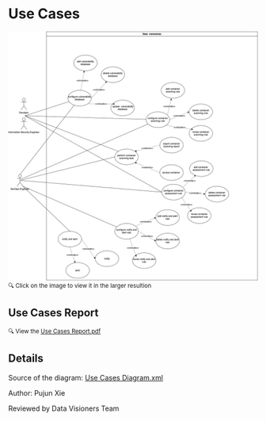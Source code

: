 # Use Cases 
<img src="./Use Cases Diagram.svg">
<sup> 🔍 Click on the image to view it in the larger resultion </sup>

## Use Cases Report
<sup> 🔍 View the <a href="Use Cases Report.pdf">Use Cases Report.pdf</a> </sup>

## Details

Source of the diagram: <a href="./Use Cases Diagram.xml">Use Cases Diagram.xml</a>

Author: Pujun Xie

Reviewed by Data Visioners Team